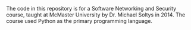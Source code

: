 The code in this repository is for a Software Networking and Security course, taught at McMaster University by Dr. Michael Soltys in 2014. The course used Python as the primary programming language.
